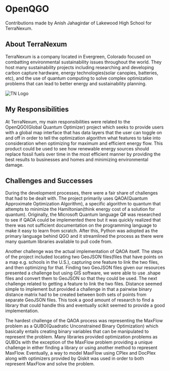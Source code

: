 # **OpenQGO**

Contributions made by Anish Jahagirdar of Lakewood High School for TerraNexum.

## About TerraNexum

TerraNexum is a company located in Evergreen, Colorado  focused on combatting environmental sustainability issues throughout the world. They host many sustainability projects including researching and developing carbon capture hardware, energy technologies(solar canopies, batteries, etc), and the use of quantum computing to solve complex optimization problems that can lead to better energy and sustainability planning.

![TN Logo](https://media.licdn.com/dms/image/D560BAQEHjvadbsgQvQ/company-logo_200_200/0/1688195130686?e=2147483647&v=beta&t=Lc05yWlBt-qerpFeBYdWTH70P2uuJvdV396e_Nn0iXg)

## My Responsibilities

At TerraNexum, my main responsibilities were related to the OpenQGO(Global Quantum Optimizer) project which seeks to provide users with a global map interface that has data layers that the user can toggle on and off in order to tell the optimization algorithm what features to take into consideration when optimizing for maximum and efficient energy flow. This product could be used to see how renewable energy sources should replace fossil fuels over time in the most efficient manner by providing the best results to businesses and homes and minimizing environmental damage. 

## Challenges and Successes

During the development processes, there were a fair share of challenges that had to be dealt with. The project primarily uses QAOA(Quantum Approximate Optimization Algorithm), a specific algorithm to quantum that attempts to minimize the Hamiltonian(think energy cost of a solution for quantum). Originally, the Microsoft Quantum language Q# was researched to see if QAOA could be implemented there but it was quickly realized that there was not sufficient documentation on the programming language to make it easy to learn from scratch. After this, Python was adopted as the primary language behind QGO and it streamlined the process as there were many quantum libraries available to pull code from. 

Another challenge was the actual implementation of QAOA itself. The steps of the project included locating two GeoJSON files(files that have points on a map e.g. schools in the U.S.), capturing one feature to link the two files, and then optimizing for that. Finding two GeoJSON files given our resources presented a challenge but using GIS software, we were able to use .shape files and convert them to GeoJSON so that they could be used. The next challenge related to getting a feature to link the two files. Distance seemed simple to implement but provided a challenge in that a pairwise binary distance matrix had to be created between both sets of points from separate GeoJSON files. This took a good amount of research to find a library that could handle this and eventually scikit seemed to provide a good implementation. 

The hardest challenge of the QAOA process was representing the MaxFlow problem as a QUBO(Quadratic Unconstrained Binary Optimization) which basically entails creating binary variables that can be manipulated to represent the problem. Many libraries provided optimization problems as QUBOs with the exception of the MaxFlow problem providing a unique challenge in either finding a library or using another method to represent MaxFlow. Eventually, a way to model MaxFlow using CPlex and DocPlex along with optimizers provided by Qiskit was used in order to both represent MaxFlow and solve the problem. 

